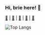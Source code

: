 ### Hi, brie here! 👋
[🧇](https://fancy-todo-waffles.web.app) | [🍙](https://kanban-black-sesame.web.app) | [🥨](https://ecommerce-cms-blueberry.web.app) | [🍵](https://ecommerce-matcha.web.app) | [🥧](https://article-finder-pie.web.app)

![Top Langs](https://github-readme-stats.vercel.app/api/top-langs/?username=gabriellahartanto&hide=html)
<!--
**gabriellahartanto/gabriellahartanto** is a ✨ _special_ ✨ repository because its `README.md` (this file) appears on your GitHub profile.

Here are some ideas to get you started:

- 🔭 I’m currently working on ...
- 🌱 I’m currently learning ...
- 👯 I’m looking to collaborate on ...
- 🤔 I’m looking for help with ...
- 💬 Ask me about ...
- 📫 How to reach me: ...
- 😄 Pronouns: ...
- ⚡ Fun fact: ...
-->
